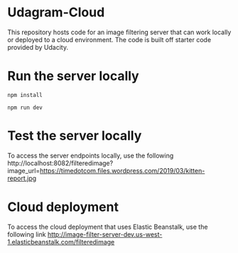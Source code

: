 # Udagram-Cloud

This repository hosts code for an image filtering server that can work locally or deployed to a cloud environment. The code is built off starter code provided by Udacity.

# Run the server locally

```
npm install
```

```
npm run dev
```

# Test the server locally
To access the server endpoints locally, use the following
http://localhost:8082/filteredimage?image_url=https://timedotcom.files.wordpress.com/2019/03/kitten-report.jpg

# Cloud deployment
To access the cloud deployment that uses Elastic Beanstalk, use the following link
http://image-filter-server-dev.us-west-1.elasticbeanstalk.com/filteredimage
